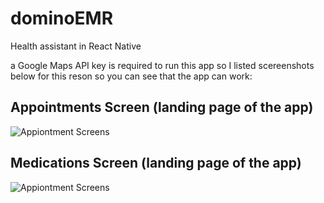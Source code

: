 # dominoEMR

Health assistant in React Native

a Google Maps API key is required to run this app so I listed scereenshots below for this reson so you can see that the app can work:

## Appointments Screen (landing page of the app)
![Appiontment Screens](https://github.com/zob456/dominoEMR/tree/master/images/Appointment.png?raw=true)

## Medications Screen (landing page of the app)
![Appiontment Screens](https://github.com/zob456/dominoEMR/tree/master/imagesMedications.png?raw=true)